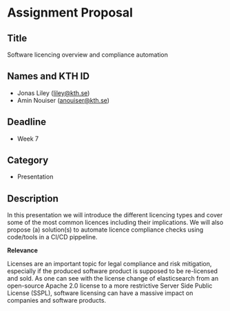 # Assignment Proposal

## Title

Software licencing overview and compliance automation

## Names and KTH ID

  - Jonas Liley (liley@kth.se)
  - Amin Nouiser (anouiser@kth.se)

## Deadline

- Week 7

## Category

- Presentation

## Description

In this presentation we will introduce the different licencing types and cover some of the most common licences including their implications. We will also propose (a) solution(s) to automate licence compliance checks using code/tools in a CI/CD pippeline.

**Relevance**

Licenses are an important topic for legal compliance and risk mitigation, especially if the produced software product is supposed to be re-licensed and sold. As one can see with the license change of elasticsearch from an open-source Apache 2.0 license to a more restrictive Server Side Public License (SSPL), software licensing can have a massive impact on companies and software products.